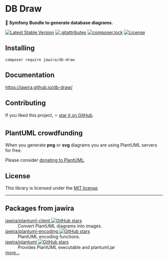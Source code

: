 # DB Draw

**📐 Symfony Bundle to generate database diagrams.**

[![Latest Stable Version](http://poser.pugx.org/jawira/db-draw/v)](https://packagist.org/packages/jawira/db-draw)
[![.gitattributes](http://poser.pugx.org/jawira/db-draw/gitattributes)](https://packagist.org/packages/jawira/db-draw)
[![composer.lock](http://poser.pugx.org/jawira/db-draw/composerlock)](https://packagist.org/packages/jawira/db-draw)
[![License](http://poser.pugx.org/jawira/db-draw/license)](https://packagist.org/packages/jawira/db-draw)

## Installing

```console
composer require jawira/db-draw
```

## Documentation

https://jawira.github.io/db-draw/

## Contributing

If you liked this project, ⭐ [star it on GitHub](https://github.com/jawira/db-draw).

## PlantUML crowdfunding

When you generate **png** or **svg** diagrams you are using PlantUML servers for free.

Please consider [donating to PlantUML](https://plantuml.com/crowdfunding).

## License

This library is licensed under the [MIT license](LICENSE.md).

***

## Packages from jawira

<dl>

<dt>
    <a href="https://packagist.org/packages/jawira/plantuml-client"> jawira/plantuml-client
    <img alt="GitHub stars" src="https://badgen.net/github/stars/jawira/plantuml-client?icon=github"/></a>
</dt>
<dd>Convert PlantUML diagrams into images.</dd>

<dt>
    <a href="https://packagist.org/packages/jawira/plantuml-encoding"> jawira/plantuml-encoding
    <img alt="GitHub stars" src="https://badgen.net/github/stars/jawira/plantuml-encoding?icon=github"/></a>
</dt>
<dd>PlantUML encoding functions.</dd>

<dt>
    <a href="https://packagist.org/packages/jawira/plantuml">jawira/plantuml
    <img alt="GitHub stars" src="https://badgen.net/github/stars/jawira/plantuml?icon=github"/></a>
</dt>
<dd>Provides PlantUML executable and plantuml.jar</dd>

<dt><a href="https://packagist.org/packages/jawira/">more...</a></dt>
</dl>
